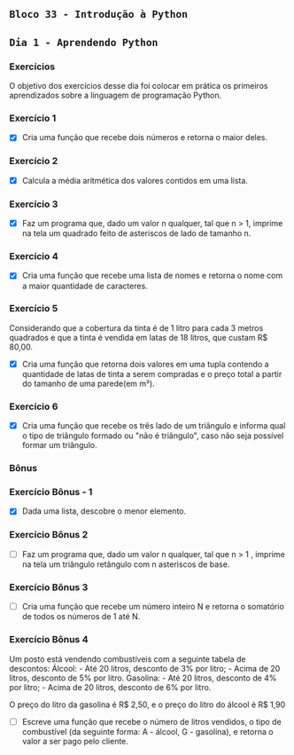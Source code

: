 ## `Bloco 33 - Introdução à Python`

## `Dia 1 - Aprendendo Python`

### Exercícios

O objetivo dos exercícios desse dia foi colocar em prática os primeiros aprendizados sobre a linguagem de programação Python.

### Exercício 1

- [x] Cria uma função que recebe dois números e retorna o maior deles.

### Exercício 2

- [x] Calcula a média aritmética dos valores contidos em uma lista.

### Exercício 3

- [x] Faz um programa que, dado um valor n qualquer, tal que n > 1, imprime na tela um quadrado feito de asteriscos de lado de tamanho n.

### Exercício 4

- [x] Cria uma função que recebe uma lista de nomes e retorna o nome com a maior quantidade de caracteres.

### Exercício 5

Considerando que a cobertura da tinta é de 1 litro para cada 3 metros quadrados e que a tinta é vendida em latas de 18 litros, que custam R$ 80,00.

- [x] Cria uma função que retorna dois valores em uma tupla contendo a quantidade de latas de tinta a serem compradas e o preço total a partir do tamanho de uma parede(em m²).

### Exercício 6

- [x] Cria uma função que recebe os três lado de um triângulo e informa qual o tipo de triângulo formado ou "não é triângulo", caso não seja possível formar um triângulo.

### Bônus

### Exercício Bônus - 1

- [x] Dada uma lista, descobre o menor elemento.

### Exercício Bônus 2

- [ ] Faz um programa que, dado um valor n qualquer, tal que n > 1 , imprime na tela um triângulo retângulo com n asteriscos de base.

### Exercício Bônus 3

- [ ] Cria uma função que recebe um número inteiro N e retorna o somatório de todos os números de 1 até N.

### Exercício Bônus 4

Um posto está vendendo combustíveis com a seguinte tabela de descontos:
  Álcool:
    - Até 20 litros, desconto de 3% por litro;
    - Acima de 20 litros, desconto de 5% por litro.
  Gasolina:
    - Até 20 litros, desconto de 4% por litro;
    - Acima de 20 litros, desconto de 6% por litro.

O preço do litro da gasolina é R$ 2,50, e o preço do litro do álcool é R$ 1,90

- [ ] Escreve uma função que recebe o número de litros vendidos, o tipo de combustível (da seguinte forma: A - álcool, G - gasolina), e retorna o valor a ser pago pelo cliente.
